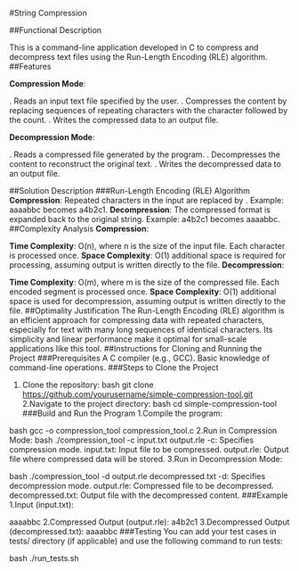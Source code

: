 #String Compression

##Functional Description

This is a command-line application developed in C to compress and decompress text files using the Run-Length Encoding (RLE) algorithm.
##Features

**Compression Mode**:

. Reads an input text file specified by the user.
. Compresses the content by replacing sequences of repeating characters with the character followed by the count.
. Writes the compressed data to an output file.

**Decompression Mode**:


. Reads a compressed file generated by the program.
. Decompresses the content to reconstruct the original text.
. Writes the decompressed data to an output file.

##Solution Description
###Run-Length Encoding (RLE) Algorithm
**Compression**:
Repeated characters in the input are replaced by <character><count>.
Example: aaaabbc becomes a4b2c1.
**Decompression**: The compressed format is expanded back to the original string.
Example: a4b2c1 becomes aaaabbc.
##Complexity Analysis
**Compression**:

**Time Complexity**: O(n), where n is the size of the input file. Each character is processed once.
**Space Complexity**: O(1) additional space is required for processing, assuming output is written directly to the file.
**Decompression**:

**Time Complexity**: O(m), where m is the size of the compressed file. Each encoded segment is processed once.
**Space Complexity**: O(1) additional space is used for decompression, assuming output is written directly to the file.
##Optimality Justification
The Run-Length Encoding (RLE) algorithm is an efficient approach for compressing data with repeated characters, especially for text with many long sequences of identical characters. Its simplicity and linear performance make it optimal for small-scale applications like this tool.
##Instructions for Cloning and Running the Project
###Prerequisites
A C compiler (e.g., GCC).
Basic knowledge of command-line operations.
###Steps to Clone the Project
1. Clone the repository:
bash
git clone https://github.com/yourusername/simple-compression-tool.git
2.Navigate to the project directory:
bash
cd simple-compression-tool
###Build and Run the Program
1.Compile the program:

bash
gcc -o compression_tool compression_tool.c
2.Run in Compression Mode:
bash
./compression_tool -c input.txt output.rle
-c: Specifies compression mode.
input.txt: Input file to be compressed.
output.rle: Output file where compressed data will be stored.
3.Run in Decompression Mode:

bash
./compression_tool -d output.rle decompressed.txt
-d: Specifies decompression mode.
output.rle: Compressed file to be decompressed.
decompressed.txt: Output file with the decompressed content.
###Example
1.Input (input.txt):

aaaabbc
2.Compressed Output (output.rle):
a4b2c1
3.Decompressed Output (decompressed.txt):
aaaabbc
###Testing
You can add your test cases in tests/ directory (if applicable) and use the following command to run tests:

bash
./run_tests.sh




